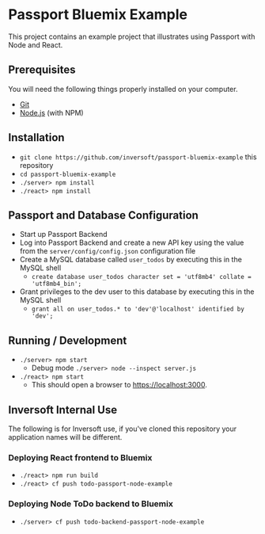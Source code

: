 # Passport Bluemix Example

This project contains an example project that illustrates using Passport with Node and React.

## Prerequisites
You will need the following things properly installed on your computer.

* [Git](http://git-scm.com/)
* [Node.js](http://nodejs.org/) (with NPM)

## Installation
* `git clone https://github.com/inversoft/passport-bluemix-example` this repository
* `cd passport-bluemix-example`
* `./server> npm install`
* `./react> npm install`

## Passport and Database Configuration
* Start up Passport Backend
* Log into Passport Backend and create a new API key using the value from the `server/config/config.json` configuration file
* Create a MySQL database called `user_todos` by executing this in the MySQL shell
  * `create database user_todos character set = 'utf8mb4' collate = 'utf8mb4_bin';`
* Grant privileges to the dev user to this database by executing this in the MySQL shell 
  * `grant all on user_todos.* to 'dev'@'localhost' identified by 'dev';`
  
## Running / Development
* `./server> npm start`
  * Debug mode `./server> node --inspect server.js`
* `./react> npm start`
  * This should open a browser to [https://localhost:3000](https://localhost:3000). 

## Inversoft Internal Use 
The following is for Inversoft use, if you've cloned this repository your application names will be different.

### Deploying React frontend to Bluemix
* `./react> npm run build`
* `./react> cf push todo-passport-node-example`

### Deploying Node ToDo backend to Bluemix
* `./server> cf push todo-backend-passport-node-example`
